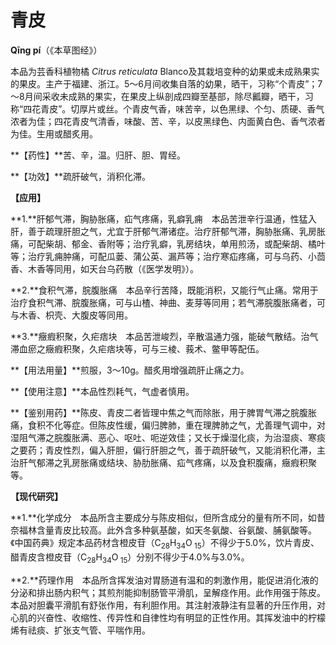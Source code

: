 # 青皮

**Qīng pí**（《本草图经》）

本品为芸香科植物橘 *Citrus reticulata* Blanco及其栽培变种的幼果或未成熟果实的果皮。主产于福建、浙江。5～6月间收集自落的幼果，晒干，习称“个青皮”；7～8月间采收未成熟的果实，在果皮上纵剖成四瓣至基部，除尽瓤瓣，晒干，习称“四花青皮”。切厚片或丝。个青皮气香，味苦辛，以色黑绿、个匀、质硬、香气浓者为佳；四花青皮气清香，味酸、苦、辛，以皮黑绿色、内面黄白色、香气浓者为佳。生用或醋炙用。

**【药性】**苦、辛，温。归肝、胆、胃经。

**【功效】**疏肝破气，消积化滞。

**【应用】**

**1.**肝郁气滞，胸胁胀痛，疝气疼痛，乳癖乳痈　本品苦泄辛行温通，性猛入肝，善于疏理肝胆之气，尤宜于肝郁气滞诸症。治疗肝郁气滞，胸胁胀痛、乳房胀痛，可配柴胡、郁金、香附等；治疗乳癖，乳房结块，单用煎汤，或配柴胡、橘叶等；治疗乳痈肿痛，可配瓜蒌、蒲公英、漏芦等；治疗寒疝疼痛，可与乌药、小茴香、木香等同用，如天台乌药散（《医学发明》）。

**2.**食积气滞，脘腹胀痛　本品辛行苦降，既能消积，又能行气止痛。常用于治疗食积气滞、脘腹胀痛，可与山楂、神曲、麦芽等同用；若气滞脘腹胀痛者，可与木香、枳壳、大腹皮等同用。

**3.**癥瘕积聚，久疟痞块　本品苦泄峻烈，辛散温通力强，能破气散结。治气滞血瘀之癥瘕积聚，久疟痞块等，可与三棱、莪术、鳖甲等配伍。

**【用法用量】**煎服，3～10g。醋炙用增强疏肝止痛之力。

**【使用注意】**本品性烈耗气，气虚者慎用。

**【鉴别用药】**陈皮、青皮二者皆理中焦之气而除胀，用于脾胃气滞之脘腹胀痛，食积不化等症。但陈皮性缓，偏归脾肺，重在理脾肺之气，尤善理气调中，对湿阻气滞之脘腹胀满、恶心、呕吐、呃逆效佳；又长于燥湿化痰，为治湿痰、寒痰之要药；青皮性烈，偏入肝胆，偏行肝胆之气，善于疏肝破气，又能消积化滞，主治肝气郁滞之乳房胀痛或结块、胁肋胀痛、疝气疼痛，以及食积腹痛，癥瘕积聚等。

**【现代研究】**

**1.**化学成分　本品所含主要成分与陈皮相似，但所含成分的量有所不同，如昔奈福林含量青皮比较高。此外含多种氨基酸，如天冬氨酸、谷氨酸、脯氨酸等。《中国药典》规定本品药材含橙皮苷（C<sub>28</sub>H<sub>34</sub>O<sub> 15</sub>）不得少于5.0%，饮片青皮、醋青皮含橙皮苷（C<sub>28</sub>H<sub>34</sub>O<sub> 15</sub>）分别不得少于4.0%与3.0%。

**2.**药理作用　本品所含挥发油对胃肠道有温和的刺激作用，能促进消化液的分泌和排出肠内积气；其煎剂能抑制肠管平滑肌，呈解痉作用。此作用强于陈皮。本品对胆囊平滑肌有舒张作用，有利胆作用。其注射液静注有显著的升压作用，对心肌的兴奋性、收缩性、传异性和自律性均有明显的正性作用。其挥发油中的柠檬烯有祛痰、扩张支气管、平喘作用。